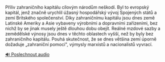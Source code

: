 
Příliv zahraničního kapitálu cílovým národům neškodí. Byl to evropský kapitál, jenž značně urychlil úžasný hospodářský vývoj Spojených států a zemí Britského společenství. Díky zahraničnímu kapitálu jsou dnes země Latinské Ameriky a Asie vybaveny výrobními a dopravními zařízeními, bez nichž by se jinak musely ještě dlouhou dobu obejít. Reálné mzdové sazby a zemědělské výnosy jsou dnes v těchto oblastech vyšší, než by byly bez zahraničního kapitálu. Pouhá skutečnost, že se dnes většina zemí úporně dožaduje „zahraniční pomoci", výmysly marxistů a nacionalistů vyvrací.

[🔊 Poslechnout audio](/data/7-paragraphs/audio/chapter_93/para_003-Pliv-zahraninho-kapitlu-clovm-nrodm-neko.mp3)
